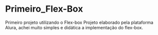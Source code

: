 # Primeiro_Flex-Box
Primeiro projeto utilizando o Flex-box
Projeto elaborado pela plataforma Alura, achei muito simples e didática a implementação
do flex-box.

